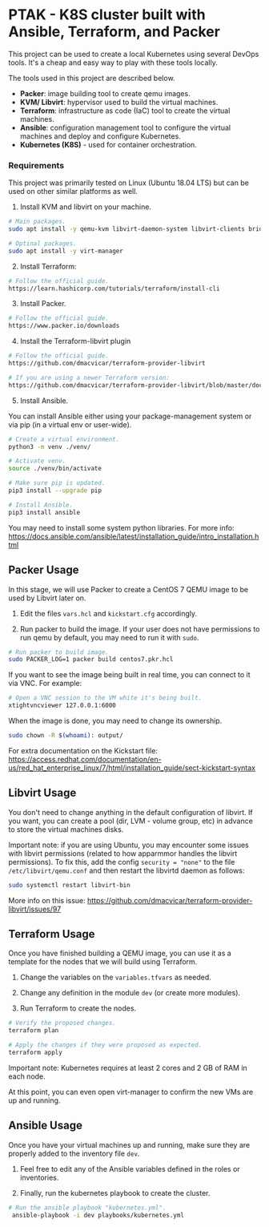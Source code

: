# PTAK  - K8S cluster built with Ansible, Terraform, and Packer

This project can be used to create a local Kubernetes using several DevOps tools.
It's a cheap and easy way to play with these tools locally.

The tools used in this project are described below.

- **Packer**: image building tool to create qemu images. 
- **KVM/ Libvirt**: hypervisor used to build the virtual machines.
- **Terraform**: infrastructure as code (IaC) tool to create the virtual machines.
- **Ansible**: configuration management tool to configure the virtual machines and deploy and configure Kubernetes.
- **Kubernetes (K8S)** - used for container orchestration.

### Requirements

This project was primarily tested on Linux (Ubuntu 18.04 LTS) but can be used on other similar platforms as well.

1. Install KVM and libvirt on your machine.

```bash
# Main packages.
sudo apt install -y qemu-kvm libvirt-daemon-system libvirt-clients bridge-utils

# Optinal packages.
sudo apt install -y virt-manager
```

2. Install Terraform:

```bash
# Follow the official guide.
https://learn.hashicorp.com/tutorials/terraform/install-cli
```

3. Install Packer.

```bash
# Follow the official guide.
https://www.packer.io/downloads
```

4. Install the Terraform-libvirt plugin

```bash
# Follow the official guide.
https://github.com/dmacvicar/terraform-provider-libvirt

# If you are using a newer Terraform version:
https://github.com/dmacvicar/terraform-provider-libvirt/blob/master/docs/migration-13.md
```

5. Install Ansible.

You can install Ansible either using your package-management system or via pip (in a virtual env or user-wide).

```bash
# Create a virtual environment.
python3 -m venv ./venv/

# Activate venv.
source ./venv/bin/activate

# Make sure pip is updated.
pip3 install --upgrade pip

# Install Ansible.
pip3 install ansible
```
You may need to install some system python libraries. For more info:
https://docs.ansible.com/ansible/latest/installation_guide/intro_installation.html

## Packer Usage

In this stage, we will use Packer to create a CentOS 7 QEMU image to be used by Libvirt later on.

1. Edit the files `vars.hcl` and `kickstart.cfg` accordingly.

2. Run packer to build the image. If your user does not have permissions to run
qemu by default, you may need to run it with `sudo`.

```bash
# Run packer to build image.
sudo PACKER_LOG=1 packer build centos7.pkr.hcl
```

If you want to see the image being built in real time, you can connect to it via 
VNC. For example:

```bash
# Open a VNC session to the VM white it's being built.
xtightvncviewer 127.0.0.1:6000
```

When the image is done, you may need to change its ownership.

```bash
sudo chown -R $(whoami): output/
```

For extra documentation on the Kickstart file:
https://access.redhat.com/documentation/en-us/red_hat_enterprise_linux/7/html/installation_guide/sect-kickstart-syntax

## Libvirt Usage

You don't need to change anything in the default configuration of libvirt. If you want,
you can create a pool (dir, LVM - volume group, etc) in advance to store the virtual machines
disks.

Important note: if you are using Ubuntu, you may encounter some issues with libvirt
permissions (related to how apparmmor handles the libvirt permissions).
To fix this, add the config `security = "none"` to the file `/etc/libvirt/qemu.conf`
and then restart the libvirtd daemon as follows:

```bash
sudo systemctl restart libvirt-bin
```

More info on this issue: https://github.com/dmacvicar/terraform-provider-libvirt/issues/97

## Terraform Usage

Once you have finished building a QEMU image, you can use it as a template for the
nodes that we will build using Terraform.

1. Change the variables on the `variables.tfvars` as needed.

2. Change any definition in the module `dev` (or create more modules).

3. Run Terraform to create the nodes.

```bash
# Verify the proposed changes.
terraform plan

# Apply the changes if they were proposed as expected.
terraform apply
```

Important note: Kubernetes requires at least 2 cores and 2 GB of RAM in each node.

At this point, you can even open virt-manager to confirm the new VMs are up and
running.

## Ansible Usage

Once you have your virtual machines up and running, make sure they are properly
added to the inventory file `dev`.

1. Feel free to edit any of the Ansible variables defined in the roles or
inventories.

2. Finally, run the kubernetes playbook to create the cluster.

```bash
# Run the ansible playbook "kubernetes.yml".
 ansible-playbook -i dev playbooks/kubernetes.yml
```